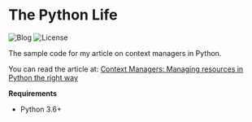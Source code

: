 # The Python Life
![Blog](https://img.shields.io/badge/Blog-The%20Python%20Life-brightgreen) ![License](https://img.shields.io/badge/License-MIT-blue) <br />

The sample code for my article on context managers in Python.

You can read the article at: [Context Managers: Managing resources in Python the right way](https://adityamahapatra.hashnode.dev/context-managers-managing-resources-in-python-the-right-way-1)

**Requirements**
- Python 3.6+
